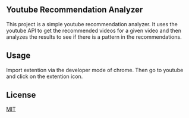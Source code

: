 ## Youtube Recommendation Analyzer

This project is a simple youtube recommendation analyzer. It uses the youtube API to get the recommended videos for a given video and then analyzes the results to see if there is a pattern in the recommendations.

## Usage

Import extention via the developer mode of chrome. Then go to youtube and click on the extention icon.

## License

[MIT](https://choosealicense.com/licenses/mit/)